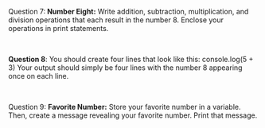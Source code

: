 <p>Question 7:<b> Number Eight:</b> Write addition, subtraction, multiplication, and division operations that each result in the number 8. Enclose your operations in print statements.</p>
<br>
<p><b>Question 8</b>: You should create four lines that look like this:
console.log(5 + 3)
Your output should simply be four lines with the number 8 appearing once on each line.</p>
<br>
<p>Question 9: <b>Favorite Number:</b> Store your favorite number in a variable. Then, create a message revealing your favorite number. Print that message.</p>
<br>
